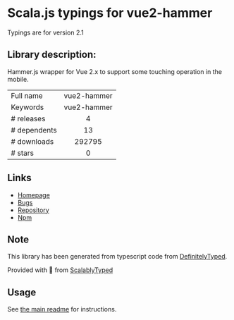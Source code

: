 
# Scala.js typings for vue2-hammer

Typings are for version 2.1

## Library description:
Hammer.js wrapper for Vue 2.x to support some touching operation in the mobile.

|                    |                 |
| ------------------ | :-------------: |
| Full name          | vue2-hammer |
| Keywords           | vue2-hammer |
| # releases         | 4 |
| # dependents       | 13 |
| # downloads        | 292795 |
| # stars            | 0 |

## Links
- [Homepage](https://github.com/bsdfzzzy/vue2-hammer#readme)
- [Bugs](https://github.com/bsdfzzzy/vue2-hammer/issues)
- [Repository](https://github.com/bsdfzzzy/vue2-hammer)
- [Npm](https://www.npmjs.com/package/vue2-hammer)
    


## Note
This library has been generated from typescript code from [DefinitelyTyped](https://definitelytyped.org).

Provided with :purple_heart: from [ScalablyTyped](https://github.com/oyvindberg/ScalablyTyped)

## Usage
See [the main readme](../../readme.md) for instructions.


